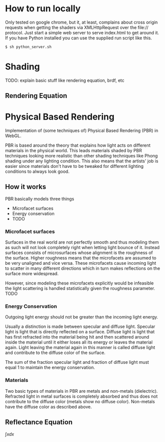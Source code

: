 # How to run locally
Only tested on google chrome, but it, at least, complains about cross origin requests when getting the shaders via XMLHttpRequest over the file:// protocol. Just start a simple web server to serve index.html to get around it. If you have Python installed you can use the supplied run script like this.
```bash
$ sh python_server.sh
```

# Shading
TODO: explain basic stuff like rendering equation, brdf, etc

## Rendering Equation


# Physical Based Rendering
Implementation of (some techniques of) Physical Based Rendering (PBR) in WebGL.

PBR is based around the theory that explains how light acts on different materials in the physical world. This leads materials shaded by PBR techniques looking more realistic than other shading techniques like Phong shading under any lighting condition. This also means that the artists' job is easier since materials don't have to be tweaked for different lighting conditions to always look good.

## How it works
PBR basically models three things
* Microfacet surfaces
* Energy conservation
* TODO

### Microfacet surfaces
Surfaces in the real world are not perfectly smooth and thus modeling them as such will not look completely right when letting light bounce of it. Instead surfaces consists of microsurfaces whose alignment is the roughness of the surface. Higher roughness means that the microfacets are assumed to be very unaligned and vice versa. These microfacets cause incoming light to scatter in many different directions which in turn makes reflections on the surface more widespread.

However, since modeling these microfacets explicitly would be infeasible the light scattering is handled statistically given the roughness parameter. TODO

### Energy Conservation
Outgoing light energy should not be greater than the incoming light energy.

Usually a distinction is made between specular and diffuse light. Specular light is light that is directly reflected on a surface. Diffuse light is light that has first refracted into the material being hit and then scattered around inside the material until it either loses all its energy or leaves the material again. Light leaving the material again in this manner is called diffuse light and contribute to the diffuse color of the surface.

The sum of the fraction specular light and fraction of diffuse light must equal 1 to maintain the energy conservation.

### Materials
Two basic types of materials in PBR are metals and non-metals (dielectric). Refracted light in metal surfaces is completely absorbed and thus does not contribute to the diffuse color (metals show no diffuse color). Non-metals have the diffuse color as described above.

## Reflectance Equation
$\int x dx$

